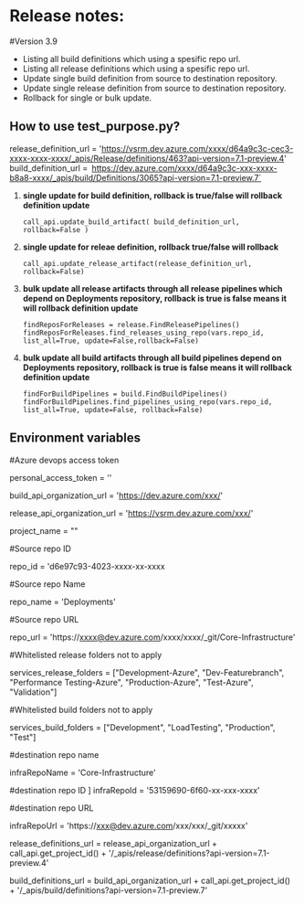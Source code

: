 # Release notes:
#Version 3.9

 - Listing all build definitions which using a spesific repo url.
 - Listing all release definitions which using a spesific repo url.
 - Update single build definition from source to destination repository.
 - Update single release definition  from source to destination repository.
 - Rollback for single or bulk update.

## How to use test_purpose.py?

   release_definition_url = 'https://vsrm.dev.azure.com/xxxx/d64a9c3c-cec3-xxxx-xxxx-xxxx/_apis/Release/definitions/463?api-version=7.1-preview.4'
   build_definition_url =` `https://dev.azure.com/xxxx/d64a9c3c-xxx-xxxx-b8a8-xxxx/_apis/build/Definitions/3065?api-version=7.1-preview.7`

 1. **single update for build definition, rollback is true/false  will rollback definition update**

        call_api.update_build_artifact( build_definition_url, rollback=False )
   

 2. **single update for releae definition, rollback true/false will  rollback**

       `call_api.update_release_artifact(release_definition_url, rollback=False)`

 3. **bulk update all release artifacts through all release pipelines which depend on Deployments repository, rollback is true is false means it will rollback definition update**

        findReposForReleases = release.FindReleasePipelines()
        findReposForReleases.find_releases_using_repo(vars.repo_id, list_all=True, update=False,rollback=False)

 4. **bulk update all build artifacts through all build pipelines depend on Deployments repository, rollback is true is false means it will rollback definition update**

     `findForBuildPipelines = build.FindBuildPipelines()
findForBuildPipelines.find_pipelines_using_repo(vars.repo_id, list_all=True, update=False, rollback=False)`

  ## Environment variables
 
#Azure devops access token

personal_access_token = ''  

build_api_organization_url = 'https://dev.azure.com/xxx/'

release_api_organization_url = 'https://vsrm.dev.azure.com/xxx/'

project_name = ""

#Source repo ID

repo_id = 'd6e97c93-4023-xxxx-xx-xxxx

#Source repo Name

repo_name = 'Deployments'

#Source repo URL

repo_url = 'https://xxxx@dev.azure.com/xxxx/xxxx/_git/Core-Infrastructure'

#Whitelisted release folders not to apply

services_release_folders = ["Development-Azure", "Dev-Featurebranch", "Performance Testing-Azure", "Production-Azure", "Test-Azure", "Validation"]

#Whitelisted build folders not to apply

services_build_folders = ["Development", "LoadTesting", "Production", "Test"]

#destination repo name

infraRepoName = 'Core-Infrastructure'

#destination repo ID
]
infraRepoId = '53159690-6f60-xx-xxx-xxxx'

#destination repo URL

infraRepoUrl = 'https://xxx@dev.azure.com/xxx/xxx/_git/xxxxx'

release_definitions_url = release_api_organization_url + call_api.get_project_id() + '/_apis/release/definitions?api-version=7.1-preview.4'

build_definitions_url = build_api_organization_url + call_api.get_project_id() + '/_apis/build/definitions?api-version=7.1-preview.7'
